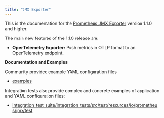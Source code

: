 ```yaml
---
title: "JMX Exporter"
---
```


This is the documentation for the [Prometheus JMX Exporter](https://github.com/prometheus/jmx_exporter) version 1.1.0 and higher.

The main new features of the 1.1.0 release are:

* **OpenTelemetry Exporter:** Push metrics in OTLP format to an OpenTelemetry endpoint.

**Documentation and Examples**

Community provided example YAML configuration files:

- [examples](https://github.com/prometheus/jmx_exporter/tree/main/examples)

Integration tests also provide complex and concrete examples of application and YAML configuration files:

- [integration_test_suite/integration_tests/src/test/resources/io/prometheus/jmx/test](https://github.com/prometheus/jmx_exporter/tree/main/integration_test_suite/integration_tests/src/test/resources/io/prometheus/jmx/test)